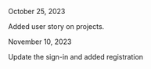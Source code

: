 October 25, 2023

Added user story on projects.

November 10, 2023

Update the sign-in and added registration
